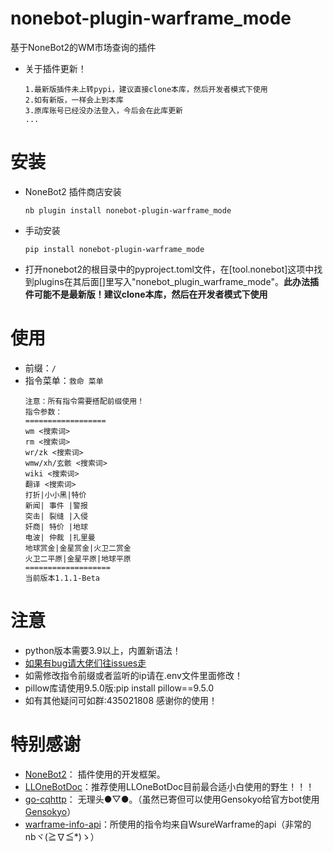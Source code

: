 # nonebot-plugin-warframe_mode

基于NoneBot2的WM市场查询的插件
- 关于插件更新！
  
    ```shell
    1.最新版插件未上转pypi，建议直接clone本库，然后开发者模式下使用
    2.如有新版，一样会上到本库
    3.原库账号已经没办法登入，今后会在此库更新
    ...
    ```


# 安装

- NoneBot2 插件商店安装

    ```shell
    nb plugin install nonebot-plugin-warframe_mode
    ```

- 手动安装

    ```shell
    pip install nonebot-plugin-warframe_mode
    ```
	
- 打开nonebot2的根目录中的pyproject.toml文件，在[tool.nonebot]这项中找到plugins在其后面[]里写入"nonebot_plugin_warframe_mode"。**此办法插件可能不是最新版！建议clone本库，然后在开发者模式下使用**

# 使用

- 前缀：`/`
- 指令菜单：`救命 菜单`
  ```text
  注意：所有指令需要搭配前缀使用！
  指令参数：
  ==================
  wm <搜索词>
  rm <搜索词>
  wr/zk <搜索词>
  wmw/xh/玄骸 <搜索词>
  wiki <搜索词>
  翻译 <搜索词>
  打折|小小黑|特价
  新闻| 事件 |警报
  突击| 裂缝 |入侵
  奸商| 特价 |地球
  电波| 仲裁 |扎里曼
  地球赏金|金星赏金|火卫二赏金
  火卫二平原|金星平原|地球平原
  ===================
  当前版本1.1.1-Beta
  ```
  
# 注意

- python版本需要3.9以上，内置新语法！
- [如果有bug请大佬们往issues走](https://github.com/gblfday/nonebot_plugin_warframe_mode/issues)
- 如需修改指令前缀或者监听的ip请在.env文件里面修改！
- pillow库请使用9.5.0版:pip install pillow==9.5.0
- 如有其他疑问可如群:435021808 感谢你的使用！


# 特别感谢

- [NoneBot2](https://github.com/nonebot/nonebot2)： 插件使用的开发框架。
- [LLOneBotDoc](https://github.com/LLOneBot/LLOneBotDoc)：推荐使用LLOneBotDoc目前最合适小白使用的野生！！！
- [go-cqhttp](https://github.com/Mrs4s/go-cqhttp)： 无理头●▽●。（虽然已寄但可以使用Gensokyo给官方bot使用[Gensokyo](https://github.com/Hoshinonyaruko/Gensokyo)）
- [warframe-info-api](https://github.com/WsureWarframe/warframe-info-api)：所使用的指令均来自WsureWarframe的api（非常的nbヾ(≧∇≦*)ゝ）
